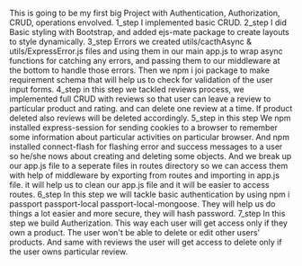 This is going to be my first big Project with Authentication, Authorization, CRUD, operations envolved.
1_step I implemented basic CRUD.
2_step I did Basic styling with Bootstrap, and added ejs-mate package to create layouts to style dynamically.
3_step Errors we created utils/cacthAsync & utils/ExpressError.js files and using them in our main app.js to wrap async functions for catching any errors, and passing them to our middleware at the bottom to handle those errors.
Then we npm i joi package to make requirement schema that will help us to check for validation of the user input forms.
4_step in this step we tackled reviews process, we implemented full CRUD with reviews so that user can leave a review to particular product and rating. and can delete one review at a time. If product deleted also reviews will be deleted accordingly. 
5_step in this step We npm installed express-session for sending cookies to a browser to remember some information about particular activities on particular browser. And npm installed connect-flash for flashing error and success messages to a user so he/she nows about creating and deleting some objects. And we break up our app.js file to a seperate files in routes directory so we can access them with help of middleware by exporting from routes and importing in app.js file. it will help us to clean our app.js file and it will be easier to access routes.
6_step In this step we will tackle basic authentication by using npm i passport passport-local passport-local-mongoose.
They will help us do things a lot easier and more secure, they will hash password.
7_step In this step we build Autherization. This way each user will get access only if they own a product.
The user won't be able to delete or edit other users' products. And same with reviews the user will get access to delete only if the user owns particular review.